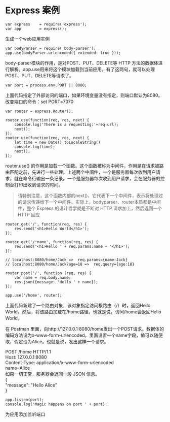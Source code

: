 # Express 案例
    var express    = require('express');
    var app        = express();  

生成一个web应用实例

    var bodyParser = require('body-parser');
    app.use(bodyParser.urlencoded({ extended: true }));

body-parser模块的作用，是对POST、PUT、DELETE等 HTTP 方法的数据体进行解析。app.use用来将这个模块加载到当前应用。有了这两句，就可以处理POST、PUT、DELETE等请求了。

    var port = process.env.PORT || 8080;
上面代码指定了外部访问的端口，如果环境变量没有指定，则端口默认为8080。改变端口的命令：set PORT=7070

    var router = express.Router();

    router.use(function(req, res, next) {
        console.log('There is a requesting:'+req.url);
        next();
    });
    router.use(function(req, res, next) {
        let time = new Date().toLocaleString()
        console.log(time);
        next();
    });

router.use() 的作用是加载一个函数。这个函数被称为中间件，作用是在请求被路由匹配之前，先进行一些处理。上述两个中间件，一个是服务器每次收到用户请求，就在命令行输出一条记录。一个是服务器每次收到用户请求，会在服务器的控制台打印出收到请求的时间。   
>请特别注意，这个函数内部的next()，它代表下一个中间件，表示将处理过的请求传递给下一个中间件。实际上，bodyparser、router本质都是中间件，整个 Express 的设计哲学就是不断对 HTTP 请求加工，然后返回一个 HTTP 回应

    router.get('/', function(req, res) {
        res.send('<h1>Hello World</h1>');
    });

    router.get('/:name', function(req, res) {
        res.send('<h1>Hello ' + req.params.name + '</h1>');
    });

    // localhost:8080/home/Jack =>  req.params={name:Jack}
    // localhost:8080/home/Jack?age=18 =>  req.query={age:18}

    router.post('/', function (req, res) {
        var name = req.body.name;
        res.json({message: 'Hello ' + name});
    });

    app.use('/home', router);

上面代码新建了一个路由对象，该对象指定访问根路由（/）时，返回Hello World。然后，将该路由加载在/home路径，也就是说，访问/home会返回Hello World。

在  Postman 里面，向http://127.0.0.1:8080/home发出一个POST请求。数据体的编码方法设为x-www-form-urlencoded，里面设置一个name字段，值可以随便取，假定设为Alice。也就是说，发出这样一个请求。   

POST /home HTTP/1.1   
Host: 127.0.0.1:8080   
Content-Type: application/x-www-form-urlencoded   
name=Alice   
如果一切正常，服务器会返回一段 JSON 信息。   
{   
  "message": "Hello Alice"   
}
    
    app.listen(port);
    console.log('Magic happens on port ' + port);
为应用添加监听端口